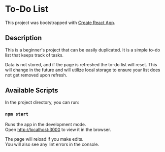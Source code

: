 # To-Do List

This project was bootstrapped with [Create React App](https://github.com/facebook/create-react-app).

## Description

This is a beginner's project that can be easily duplicated. It is a simple to-do list that keeps track of tasks.

Data is not stored, and if the page is refreshed the to-do list will reset. This will change in the future and will utilize local storage to ensure your list does not get removed upon refresh.

## Available Scripts

In the project directory, you can run:

### `npm start`

Runs the app in the development mode.\
Open [http://localhost:3000](http://localhost:3000) to view it in the browser.

The page will reload if you make edits.\
You will also see any lint errors in the console.
